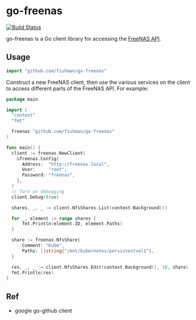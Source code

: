 # go-freenas

[![Build Status](https://travis-ci.org/fishman/go-freenas.svg?branch=master)](https://travis-ci.org/fishman/go-freenas) 

go-freenas is a Go client library for accessing the [FreeNAS API](http://api.freenas.org).

## Usage ##

```go
import "github.com/fishman/go-freenas"
```

Construct a new FreeNAS client, then use the various services on the client to
access different parts of the FreeNAS API. For example:

```go
package main

import (
  "context"
  "fmt"

  freenas "github.com/fishman/go-freenas"
)

func main() {
  client := freenas.NewClient(
    &freenas.Config{
      Address:  "http://freenas.local",
      User:     "root",
      Password: "freenas",
    },
  )
  // Turn on debugging
  client.Debug(true)

  shares, _, _ := client.NfsShares.List(context.Background())

  for _, element := range shares {
      fmt.Println(element.ID, element.Paths)
  }

  share := freenas.NfsShare{
      Comment: "Kube",
      Paths: []string{"/mnt/kubernetes/persistentvol1"},
  }

  res, _, _ := client.NfsShares.Edit(context.Background(), 18, share)
  fmt.Println(res)
}
```
## Ref ##
- google go-github client
